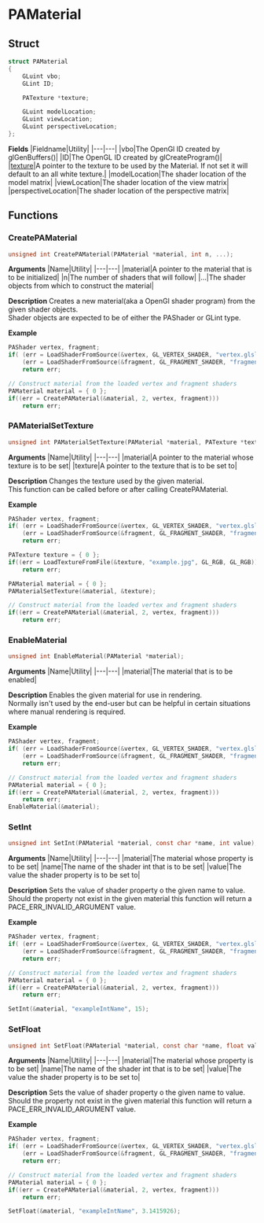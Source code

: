 # PAMaterial

## Struct
```C
struct PAMaterial
{
	GLuint vbo;
	GLint ID;

	PATexture *texture;

	GLuint modelLocation;
	GLuint viewLocation;
	GLuint perspectiveLocation;
};
```

__Fields__
|Fieldname|Utility|
|---|---|
|vbo|The OpenGl ID created by glGenBuffers()|
|ID|The OpenGL ID created by glCreateProgram()|
|<a href="PATexture.md">texture</a>|A pointer to the texture to be used by the Material. If not set it will default to an all white texture.|
|modelLocation|The shader location of the model matrix|
|viewLocation|The shader location of the view matrix|
|perspectiveLocation|The shader location of the perspective matrix|

## Functions

### CreatePAMaterial

```C
unsigned int CreatePAMaterial(PAMaterial *material, int n, ...);
```

__Arguments__
|Name|Utility|
|---|---|
|material|A pointer to the material that is to be initialized|
|n|The number of shaders that will follow|
|...|The shader objects from which to construct the material|

__Description__
Creates a new material(aka a OpenGl shader program) from the given shader objects.<br>
Shader objects are expected to be of either the PAShader or GLint type.

__Example__
```C
PAShader vertex, fragment;
if(	(err = LoadShaderFromSource(&vertex, GL_VERTEX_SHADER, "vertex.glsl") ||
	(err = LoadShaderFromSource(&fragment, GL_FRAGMENT_SHADER, "fragment.glsl")))
	return err;

// Construct material from the loaded vertex and fragment shaders
PAMaterial material = { 0 };
if((err = CreatePAMaterial(&material, 2, vertex, fragment)))
	return err;
```

### PAMaterialSetTexture

```C
unsigned int PAMaterialSetTexture(PAMaterial *material, PATexture *texture);
```

__Arguments__
|Name|Utility|
|---|---|
|material|A pointer to the material whose texture is to be set|
|texture|A pointer to the texture that is to be set to|

__Description__
Changes the texture used by the given material.<br>
This function can be called before or after calling CreatePAMaterial.<br>

__Example__
```C
PAShader vertex, fragment;
if(	(err = LoadShaderFromSource(&vertex, GL_VERTEX_SHADER, "vertex.glsl") ||
	(err = LoadShaderFromSource(&fragment, GL_FRAGMENT_SHADER, "fragment.glsl")))
	return err;

PATexture texture = { 0 };
if((err = LoadTextureFromFile(&texture, "example.jpg", GL_RGB, GL_RGB)))
	return err;

PAMaterial material = { 0 };
PAMaterialSetTexture(&material, &texture);

// Construct material from the loaded vertex and fragment shaders
if((err = CreatePAMaterial(&material, 2, vertex, fragment)))
	return err;

```

### EnableMaterial

```C
unsigned int EnableMaterial(PAMaterial *material);
```

__Arguments__
|Name|Utility|
|---|---|
|material|The material that is to be enabled|

__Description__
Enables the given material for use in rendering.<br>
Normally isn't used by the end-user but can be helpful in certain situations where manual rendering is required.<br>

__Example__
```C
PAShader vertex, fragment;
if(	(err = LoadShaderFromSource(&vertex, GL_VERTEX_SHADER, "vertex.glsl") ||
	(err = LoadShaderFromSource(&fragment, GL_FRAGMENT_SHADER, "fragment.glsl")))
	return err;

// Construct material from the loaded vertex and fragment shaders
PAMaterial material = { 0 };
if((err = CreatePAMaterial(&material, 2, vertex, fragment)))
	return err;
EnableMaterial(&material);
```

### SetInt

```C
unsigned int SetInt(PAMaterial *material, const char *name, int value);
```

__Arguments__
|Name|Utility|
|---|---|
|material|The material whose property is to be set|
|name|The name of the shader int that is to be set|
|value|The value the shader property is to be set to|

__Description__
Sets the value of shader property o the given name to value.<br>
Should the property not exist in the given material this function will return a PACE_ERR_INVALID_ARGUMENT value.<br>

__Example__
```C
PAShader vertex, fragment;
if(	(err = LoadShaderFromSource(&vertex, GL_VERTEX_SHADER, "vertex.glsl") ||
	(err = LoadShaderFromSource(&fragment, GL_FRAGMENT_SHADER, "fragment.glsl")))
	return err;

// Construct material from the loaded vertex and fragment shaders
PAMaterial material = { 0 };
if((err = CreatePAMaterial(&material, 2, vertex, fragment)))
	return err;

SetInt(&material, "exampleIntName", 15);
```

### SetFloat

```C
unsigned int SetFloat(PAMaterial *material, const char *name, float value);
```

__Arguments__
|Name|Utility|
|---|---|
|material|The material whose property is to be set|
|name|The name of the shader int that is to be set|
|value|The value the shader property is to be set to|

__Description__
Sets the value of shader property o the given name to value.<br>
Should the property not exist in the given material this function will return a PACE_ERR_INVALID_ARGUMENT value.<br>

__Example__
```C
PAShader vertex, fragment;
if(	(err = LoadShaderFromSource(&vertex, GL_VERTEX_SHADER, "vertex.glsl") ||
	(err = LoadShaderFromSource(&fragment, GL_FRAGMENT_SHADER, "fragment.glsl")))
	return err;

// Construct material from the loaded vertex and fragment shaders
PAMaterial material = { 0 };
if((err = CreatePAMaterial(&material, 2, vertex, fragment)))
	return err;

SetFloat(&material, "exampleIntName", 3.1415926);
```
